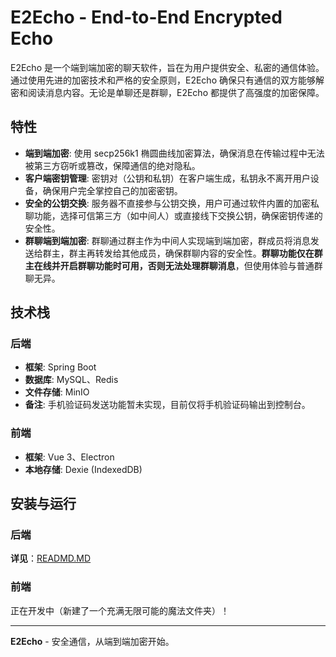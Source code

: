 # E2Echo - End-to-End Encrypted Echo

E2Echo 是一个端到端加密的聊天软件，旨在为用户提供安全、私密的通信体验。通过使用先进的加密技术和严格的安全原则，E2Echo 确保只有通信的双方能够解密和阅读消息内容。无论是单聊还是群聊，E2Echo 都提供了高强度的加密保障。

## 特性

- **端到端加密**: 使用 secp256k1 椭圆曲线加密算法，确保消息在传输过程中无法被第三方窃听或篡改，保障通信的绝对隐私。
- **客户端密钥管理**: 密钥对（公钥和私钥）在客户端生成，私钥永不离开用户设备，确保用户完全掌控自己的加密密钥。
- **安全的公钥交换**: 服务器不直接参与公钥交换，用户可通过软件内置的加密私聊功能，选择可信第三方（如中间人）或直接线下交换公钥，确保密钥传递的安全性。
- **群聊端到端加密**: 群聊通过群主作为中间人实现端到端加密，群成员将消息发送给群主，群主再转发给其他成员，确保群聊内容的安全性。**群聊功能仅在群主在线并开启群聊功能时可用，否则无法处理群聊消息**，但使用体验与普通群聊无异。

## 技术栈

### 后端
- **框架**: Spring Boot
- **数据库**: MySQL、Redis
- **文件存储**: MinIO
- **备注**: 手机验证码发送功能暂未实现，目前仅将手机验证码输出到控制台。

### 前端
- **框架**: Vue 3、Electron
- **本地存储**: Dexie (IndexedDB)

## 安装与运行

### 后端

**详见**：[READMD.MD](/server/README.MD)

### 前端

正在开发中（新建了一个充满无限可能的魔法文件夹）！

---

**E2Echo** - 安全通信，从端到端加密开始。